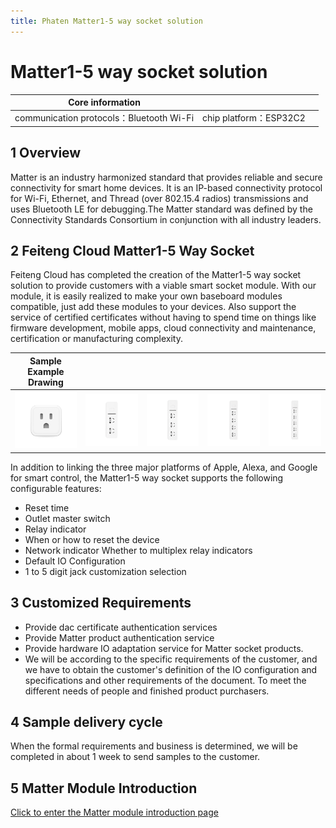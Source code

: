 ```yaml
---
title: Phaten Matter1-5 way socket solution
---
```


#  Matter1-5 way socket solution

| Core information |        |         |
| -------- | ---------- |------------ |
| communication protocols：Bluetooth Wi-Fi |   chip platform：ESP32C2   |          |

## 1 Overview
Matter is an industry harmonized standard that provides reliable and secure connectivity for smart home devices. It is an IP-based connectivity protocol for Wi-Fi, Ethernet, and Thread (over 802.15.4 radios) transmissions and uses Bluetooth LE for debugging.The Matter standard was defined by the Connectivity Standards Consortium in conjunction with all industry leaders.

<!-- ![tupian](/assets/images/matter/overview.png)

![可提供设备关系](/assets/images/matter/产品提供设备图.png) -->

## 2 Feiteng Cloud Matter1-5 Way Socket

Feiteng Cloud has completed the creation of the Matter1-5 way socket solution to provide customers with a viable smart socket module. With our module, it is easily realized to make your own baseboard modules compatible, just add these modules to your devices. Also support the service of certified certificates without having to spend time on things like firmware development, mobile apps, cloud connectivity and maintenance, certification or manufacturing complexity.

|    Sample Example Drawing     |        |           |          |           |
| ----  |  --------- | ------ | --------- | --------- |
|   ![1 way socket](/assets/images/matter/1插座.png)    |    ![2 way socket](/assets/images/matter/2插座.png)     |     ![3 way socket](/assets/images/matter/3插座.png)     |     ![4 way socket](/assets/images/matter/4插座.png)    |       ![5 way socket](/assets/images/matter/5插座.png)      |

In addition to linking the three major platforms of Apple, Alexa, and Google for smart control, the Matter1-5 way socket supports the following configurable features:

- Reset time
- Outlet master switch
- Relay indicator
- When or how to reset the device
- Network indicator Whether to multiplex relay indicators
- Default IO Configuration
- 1 to 5 digit jack customization selection


## 3 Customized Requirements

- Provide dac certificate authentication services
- Provide Matter product authentication service
- Provide hardware IO adaptation service for Matter socket products.
- We will be according to the specific requirements of the customer, and we have to obtain the customer's definition of the IO configuration and specifications and other requirements of the document.
  To meet the different needs of people and finished product purchasers.

## 4 Sample delivery cycle
When the formal requirements and business is determined, we will be completed in about 1 week to send samples to the customer.


## 5 Matter Module Introduction

[Click to enter the Matter module introduction page](../../products/matter/socket1_5.md) 
